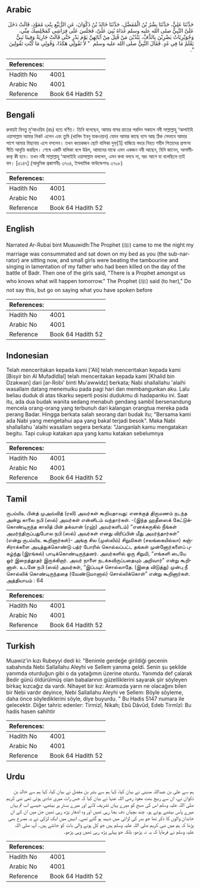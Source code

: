 ## Arabic


<div dir="rtl" lang="ar" style={{fontSize:'larger',backgroundColor:'#f8f9fa',padding:20}}>
حَدَّثَنَا عَلِيٌّ، حَدَّثَنَا بِشْرُ بْنُ الْمُفَضَّلِ، حَدَّثَنَا خَالِدُ بْنُ ذَكْوَانَ، عَنِ الرُّبَيِّعِ بِنْتِ مُعَوِّذٍ، قَالَتْ دَخَلَ عَلَىَّ النَّبِيُّ صلى الله عليه وسلم غَدَاةَ بُنِيَ عَلَىَّ، فَجَلَسَ عَلَى فِرَاشِي كَمَجْلِسِكَ مِنِّي، وَجُوَيْرِيَاتٌ يَضْرِبْنَ بِالدُّفِّ، يَنْدُبْنَ مَنْ قُتِلَ مِنْ آبَائِهِنَّ يَوْمَ بَدْرٍ حَتَّى قَالَتْ جَارِيَةٌ وَفِينَا نَبِيٌّ يَعْلَمُ مَا فِي غَدٍ‏.‏ فَقَالَ النَّبِيُّ صلى الله عليه وسلم ‏ "‏ لاَ تَقُولِي هَكَذَا، وَقُولِي مَا كُنْتِ تَقُولِينَ ‏"‏‏.‏
</div>
<div style={{backgroundColor:'#f8f9fa',padding:20, marginBottom: 10}}><table> <thead> <tr> <th>References:</th> <th></th> </tr> </thead> <tbody><tr><td>Hadith No</td><td>4001</td></tr><tr><td>Arabic No</td><td>4001</td></tr><tr><td>Reference</td><td>Book 64 Hadith 52</td></tr></tbody></table></div>

## Bengali


<div dir="ltr" lang="bn" style={{fontSize:'larger',backgroundColor:'#f8f9fa',padding:20}}>
রুবায়ই বিনতু মু‘আওয়িয (রাঃ) হতে বর্ণিত। তিনি বলেছেন, আমার বাসর রাতের পরদিন সকালে নবী সাল্লাল্লাহু ‘আলাইহি ওয়াসাল্লাম আমার নিকট এলেন এবং তুমি (খালিদ ইবনু যাকওয়ান) যেমন আমার কাছে বসে আছ ঠিক সেভাবে আমার পাশে আমার বিছানায় এসে বসলেন। তখন কয়েকজন ছোট বালিকা দুফ্[1] বাজিয়ে বদরে নিহত শহীদ পিতাদের প্রশংসা গীতি আবৃত্তি করছিল। শেষে একটি বালিকা বলে উঠল, আমাদের মাঝে এমন একজন নবী আছেন, যিনি জানেন, আগামীকল্য কী হবে। তখন নবী সাল্লাল্লাহু ‘আলাইহি ওয়াসাল্লাম বললেন, এমন কথা বলবে না, বরং আগে যা বলেছিলে তাই বল। [৫১৪৭] (আধুনিক প্রকাশনীঃ ৩৭০৪, ইসলামিক ফাউন্ডেশনঃ ৩৭০৮)
</div>
<div style={{backgroundColor:'#f8f9fa',padding:20, marginBottom: 10}}><table> <thead> <tr> <th>References:</th> <th></th> </tr> </thead> <tbody><tr><td>Hadith No</td><td>4001</td></tr><tr><td>Arabic No</td><td>4001</td></tr><tr><td>Reference</td><td>Book 64 Hadith 52</td></tr></tbody></table></div>

## English


<div dir="ltr" lang="en" style={{fontSize:'larger',backgroundColor:'#f8f9fa',padding:20}}>
Narrated Ar-Rubai bint Muauwidh:The Prophet (ﷺ) came to me the night my marriage was consummated and sat down on my bed as you (the sub-narrator) are sitting now, and small girls were beating the tambourine and singing in lamentation of my father who had been killed on the day of the battle of Badr. Then one of the girls said, "There is a Prophet amongst us who knows what will happen tomorrow." The Prophet (ﷺ) said (to her)," Do not say this, but go on saying what you have spoken before
</div>
<div style={{backgroundColor:'#f8f9fa',padding:20, marginBottom: 10}}><table> <thead> <tr> <th>References:</th> <th></th> </tr> </thead> <tbody><tr><td>Hadith No</td><td>4001</td></tr><tr><td>Arabic No</td><td>4001</td></tr><tr><td>Reference</td><td>Book 64 Hadith 52</td></tr></tbody></table></div>

## Indonesian


<div dir="ltr" lang="id" style={{fontSize:'larger',backgroundColor:'#f8f9fa',padding:20}}>
Telah menceritakan kepada kami ['Ali] telah menceritakan kepada kami [Bisyir bin Al Mufadldlal] telah menceritakan kepada kami [Khalid bin Dzakwan] dari [ar-Robi' binti Mu'awwidz] berkata; Nabi shallallahu 'alaihi wasallam datang menemuiku pada pagi hari dan membangunkan aku. Lalu beliau duduk di atas tikarku seperti posisi dudukmu di hadapanku ini. Saat itu, ada dua budak wanita sedang menabuh gendang sambil bersenandung mencela orang-orang yang terbunuh dari kalangan orangtua mereka pada perang Badar. Hingga berkata salah seorang dari budak itu; "Bersama kami ada Nabi yang mengetahui apa yang bakal terjadi besok". Maka Nabi shallallahu 'alaihi wasallam segera berkata: "Janganlah kamu mengatakan begitu. Tapi cukup katakan apa yang kamu katakan sebelumnya
</div>
<div style={{backgroundColor:'#f8f9fa',padding:20, marginBottom: 10}}><table> <thead> <tr> <th>References:</th> <th></th> </tr> </thead> <tbody><tr><td>Hadith No</td><td>4001</td></tr><tr><td>Arabic No</td><td>4001</td></tr><tr><td>Reference</td><td>Book 64 Hadith 52</td></tr></tbody></table></div>

## Tamil


<div dir="ltr" lang="ta" style={{fontSize:'larger',backgroundColor:'#f8f9fa',padding:20}}>
ருபய்யிஉ பின்த் முஅவ்வித் (ரலி) அவர்கள் கூறியதாவது: எனக்குத் திருமணம் நடந்த அன்று காலை நபி (ஸல்) அவர்கள் என்னிடம் வந்தார்கள். -(இந்த ஹதீஸைக் கேட்டுக்கொண்டிருந்த காலித் பின் தக்வான் (ரஹ்) அவர்களிடம்) “எனக்கருகில் நீங்கள் அமர்ந்திருப்பதுபோல நபி (ஸல்) அவர்கள் எனது விரிப்பின் மீது அமர்ந்தார்கள்” (என்று ருபய்யிஉ கூறினார்கள்)- அங்கு சில (முஸ்லிம்) சிறுமிகள் (சலங்கையில்லா) கஞ்சிராக்களை அடித்துக்கொண்டு பத்ர் போரில் கொல்லப்பட்ட தங்கள் முன்னோர்களைப் புகழ்ந்து (இரங்கல்) பாடிக்கொண்டிருந்தனர். அவர்களில் ஒரு சிறுமி, “எங்களி டையே ஓர் இறைத்தூதர் இருக்கிறார். அவர் நாளை நடக்கவிருப்பதையும் அறிவார்” என்று கூறினாள். உடனே நபி (ஸல்) அவர்கள், “இப்படிச் சொல்லாதே. (இதை விடுத்து) முன்பு நீ சொல்லிக் கொண்டிருந்ததை (வேண்டுமானால்) சொல்லிக்கொள்” என்று கூறினார்கள். அத்தியாயம் : 64
</div>
<div style={{backgroundColor:'#f8f9fa',padding:20, marginBottom: 10}}><table> <thead> <tr> <th>References:</th> <th></th> </tr> </thead> <tbody><tr><td>Hadith No</td><td>4001</td></tr><tr><td>Arabic No</td><td>4001</td></tr><tr><td>Reference</td><td>Book 64 Hadith 52</td></tr></tbody></table></div>

## Turkish


<div dir="ltr" lang="tr" style={{fontSize:'larger',backgroundColor:'#f8f9fa',padding:20}}>
Muawiz'in kızı Rubeyyi dedi ki: "Benimle gerdeğe girildiği gecenin sabahında Nebi Sallallahu Aleyhi ve Sellem yanıma geldi. Senin şu şekilde yanımda oturduğun gibi o da yatağımın üzerine oturdu. Yanımda def çalarak Bedir günü öldürülmüş olan babalarının güzelliklerini sayarak şiir söyleyen birkaç kızcağız da vardı. Nihayet bir kız: Aramızda yarın ne olacağını bilen bir Nebi vardır deyince, Nebi Sallallahu Aleyhi ve Sellem: Böyle söyleme, daha önce söylediklerini söyle, diye buyurdu. " Bu Hadis 5147 numara ile gelecektir. Diğer tahric edenler: Tirmizî, Nikah; Ebû Dâvûd, Edeb Tirmîzî: Bu hadis hasen sahihtir
</div>
<div style={{backgroundColor:'#f8f9fa',padding:20, marginBottom: 10}}><table> <thead> <tr> <th>References:</th> <th></th> </tr> </thead> <tbody><tr><td>Hadith No</td><td>4001</td></tr><tr><td>Arabic No</td><td>4001</td></tr><tr><td>Reference</td><td>Book 64 Hadith 52</td></tr></tbody></table></div>

## Urdu


<div dir="rtl" lang="ur" style={{fontSize:'larger',backgroundColor:'#f8f9fa',padding:20}}>
ہم سے علی بن عبداللہ مدینی نے بیان کیا، کہا ہم سے بشر بن مفضل نے بیان کیا، کہا ہم سے خالد بن ذکوان نے، ان سے ربیع بنت معوذ رضی اللہ عنہا نے بیان کیا کہ جس رات میری شادی ہوئی تھی نبی کریم صلی اللہ علیہ وسلم اس کی صبح کو میرے یہاں تشریف لائے اور میرے بستر پر بیٹھے، جیسے اب تم یہاں میرے پاس بیٹھے ہوئے ہو۔ چند بچیاں دف بجا رہی تھیں اور وہ اشعار پڑھ رہی تھیں جن میں ان کے ان خاندان والوں کا ذکر تھا جو بدر کی لڑائی میں شہید ہو گئے تھے۔ انہیں میں ایک لڑکی نے یہ مصرع بھی پڑھا کہ ہم میں نبی کریم صلی اللہ علیہ وسلم ہیں جو کل ہونے والی بات کو جانتے ہیں۔ آپ صلی اللہ علیہ وسلم نے فرمایا کہ یہ نہ پڑھو، بلکہ جو پہلے پڑھ رہی تھیں وہی پڑھو۔
</div>
<div style={{backgroundColor:'#f8f9fa',padding:20, marginBottom: 10}}><table> <thead> <tr> <th>References:</th> <th></th> </tr> </thead> <tbody><tr><td>Hadith No</td><td>4001</td></tr><tr><td>Arabic No</td><td>4001</td></tr><tr><td>Reference</td><td>Book 64 Hadith 52</td></tr></tbody></table></div>